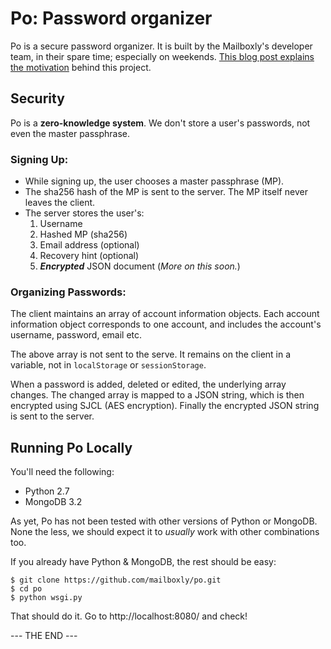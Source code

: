 # Po: Password organizer

Po is a secure password organizer. It is built by the Mailboxly's developer team, in their spare time; especially on weekends. [This blog post explains the motivation](http://blog.mailboxly.com/2016/05/introducing-po-an-open-source-password-organizer.html) behind this project.

## Security

Po is a **zero-knowledge system**. We don't store a user's passwords, not even the master passphrase.

### Signing Up:

- While signing up, the user chooses a master passphrase (MP).
- The sha256 hash of the MP is sent to the server. The MP itself never leaves the client.
- The server stores the user's:
    1. Username
    2. Hashed MP (sha256)
    3. Email address (optional)
    4. Recovery hint (optional)
    5. ***Encrypted*** JSON document (*More on this soon.*)

### Organizing Passwords:

The client maintains an array of account information objects. Each account information object corresponds to one account, and includes the account's username, password, email etc.

The above array is not sent to the serve. It remains on the client in a variable, not in `localStorage` or `sessionStorage`.

When a password is added, deleted or edited, the underlying array changes. The changed array is mapped to a JSON string, which is then encrypted using SJCL (AES encryption). Finally the encrypted JSON string is sent to the server.

## Running Po Locally

You'll need the following:
- Python 2.7
- MongoDB 3.2

As yet, Po has not been tested with other versions of Python or MongoDB. None the less, we should expect it to *usually* work with other combinations too.

If you already have Python & MongoDB, the rest should be easy:

```
$ git clone https://github.com/mailboxly/po.git
$ cd po
$ python wsgi.py
```

That should do it. Go to http://localhost:8080/ and check!

--- THE END ---

